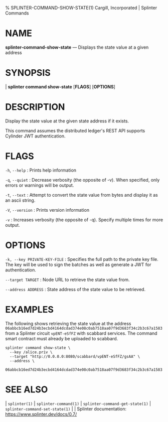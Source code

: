 % SPLINTER-COMMAND-SHOW-STATE(1) Cargill, Incorporated | Splinter Commands
<!--
  Copyright 2018-2021 Cargill Incorporated
  Licensed under Creative Commons Attribution 4.0 International License
  https://creativecommons.org/licenses/by/4.0/
-->

NAME
====

**splinter-command-show-state** — Displays the state value at a given address

SYNOPSIS
========
| **splinter command show-state** \[**FLAGS**\] \[**OPTIONS**\]

DESCRIPTION
===========
Display the state value at the given state address if it exists.

This command assumes the distributed ledger's REST API supports Cylinder
JWT authentication.

FLAGS
=====
`-h`, `--help`
: Prints help information

`-q`, `--quiet`
: Decrease verbosity (the opposite of -v). When specified, only errors or
  warnings will be output.

`-t`, `--text`
: Attempt to convert the state value from bytes and display it as an ascii
  string.

`-V`, `--version`
: Prints version information

`-v`
: Increases verbosity (the opposite of -q). Specify multiple times for more
  output.

OPTIONS
=======
`-k, --key PRIVATE-KEY-FILE`
: Specifies the full path to the private key file. The key will be used to
  sign the batches as well as generate a JWT for authentication.

`--target TARGET`
: Node URL to retrieve the state value from.

`--address ADDRESS`
: State address of the state value to be retrieved.


EXAMPLES
========
The following shows retrieving the state value at the address 
`06abbcb16ed7d24b3ecbd4164dcdad374e08c0ab7518aa07f9d3683f34c2b3c67a1583`
from a Splinter circuit `vpENT-eSfFZ` with scabbard services. The command smart
contract must already be uploaded to scabbard.

```
splinter command show-state \
  --key /alice.priv \
  --target "http://0.0.0.0:8080/scabbard/vpENT-eSfFZ/gsAA" \
  --address \
  06abbcb16ed7d24b3ecbd4164dcdad374e08c0ab7518aa07f9d3683f34c2b3c67a1583
```


SEE ALSO
========
| `splinter(1)`
| `splinter-command(1)`
| `splinter-command-get-state(1)`
| `splinter-command-set-state(1)`
|
| Splinter documentation: https://www.splinter.dev/docs/0.7/
